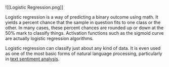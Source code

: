 ![[Logistic Regression.png]]

Logistic regression is a way of predicting a binary outcome using math. It yields a percent chance that the sample in question fits to one class or the other. In many cases, these percent chances are rounded up or down at the 50% mark to classify things. 
Activation functions such as the sigmoid curve are actually logistic regression algorithms.




Logistic regression can classify just about any kind of data. It is even used as one of the most basic forms of natural language processing, particularly in [text sentiment analysis](https://www.youtube.com/watch?v=Lo4wDfuXT4k).